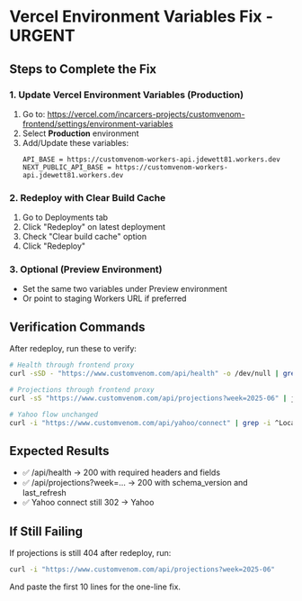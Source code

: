 # Vercel Environment Variables Fix - URGENT

## Steps to Complete the Fix

### 1. Update Vercel Environment Variables (Production)
1. Go to: https://vercel.com/incarcers-projects/customvenom-frontend/settings/environment-variables
2. Select **Production** environment
3. Add/Update these variables:
   ```
   API_BASE = https://customvenom-workers-api.jdewett81.workers.dev
   NEXT_PUBLIC_API_BASE = https://customvenom-workers-api.jdewett81.workers.dev
   ```

### 2. Redeploy with Clear Build Cache
1. Go to Deployments tab
2. Click "Redeploy" on latest deployment
3. Check "Clear build cache" option
4. Click "Redeploy"

### 3. Optional (Preview Environment)
- Set the same two variables under Preview environment
- Or point to staging Workers URL if preferred

## Verification Commands

After redeploy, run these to verify:

```bash
# Health through frontend proxy
curl -sSD - "https://www.customvenom.com/api/health" -o /dev/null | grep -Ei '^(cache-control|x-request-id|access-control-allow-origin)'

# Projections through frontend proxy
curl -sS "https://www.customvenom.com/api/projections?week=2025-06" | jq -e '(.schema_version|length>0) and (.last_refresh|length>0)'

# Yahoo flow unchanged
curl -i "https://www.customvenom.com/api/yahoo/connect" | grep -i ^Location
```

## Expected Results
- ✅ /api/health → 200 with required headers and fields
- ✅ /api/projections?week=… → 200 with schema_version and last_refresh
- ✅ Yahoo connect still 302 → Yahoo

## If Still Failing
If projections is still 404 after redeploy, run:
```bash
curl -i "https://www.customvenom.com/api/projections?week=2025-06"
```
And paste the first 10 lines for the one-line fix.
